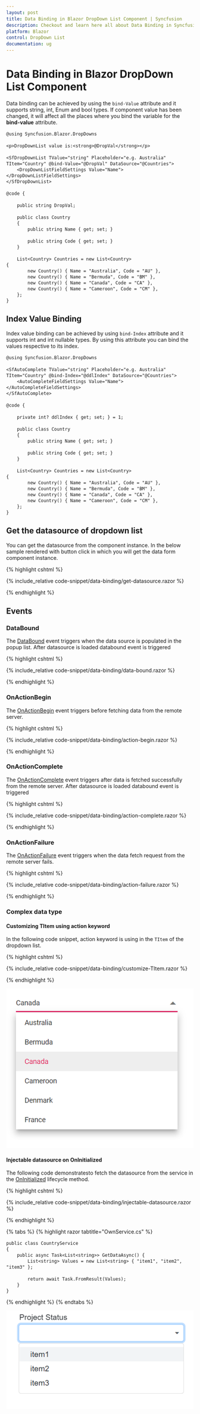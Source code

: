 ```yaml
---
layout: post
title: Data Binding in Blazor DropDown List Component | Syncfusion
description: Checkout and learn here all about Data Binding in Syncfusion Blazor DropDown List component and more.
platform: Blazor
control: DropDown List
documentation: ug
---
```


# Data Binding in Blazor DropDown List Component

Data binding can be achieved by using the `bind-Value` attribute and it supports string, int, Enum and bool types. If component value has been changed, it will affect all the places where you bind the variable for the **bind-value** attribute.

```cshtml
@using Syncfusion.Blazor.DropDowns

<p>DropDownList value is:<strong>@DropVal</strong></p>

<SfDropDownList TValue="string" Placeholder="e.g. Australia" TItem="Country" @bind-Value="@DropVal" DataSource="@Countries">
    <DropDownListFieldSettings Value="Name"></DropDownListFieldSettings>
</SfDropDownList>

@code {

    public string DropVal;

    public class Country
    {
        public string Name { get; set; }

        public string Code { get; set; }
    }

    List<Country> Countries = new List<Country>
{
        new Country() { Name = "Australia", Code = "AU" },
        new Country() { Name = "Bermuda", Code = "BM" },
        new Country() { Name = "Canada", Code = "CA" },
        new Country() { Name = "Cameroon", Code = "CM" },
    };
}
```

## Index Value Binding

Index value binding can be achieved by using `bind-Index` attribute and it supports int and int nullable types. By using this attribute you can bind the values respective to its index.

```cshtml
@using Syncfusion.Blazor.DropDowns

<SfAutoComplete TValue="string" Placeholder="e.g. Australia" TItem="Country" @bind-Index="@ddlIndex" DataSource="@Countries">
    <AutoCompleteFieldSettings Value="Name"></AutoCompleteFieldSettings>
</SfAutoComplete>

@code {

    private int? ddlIndex { get; set; } = 1;

    public class Country
    {
        public string Name { get; set; }

        public string Code { get; set; }
    }

    List<Country> Countries = new List<Country>
{
        new Country() { Name = "Australia", Code = "AU" },
        new Country() { Name = "Bermuda", Code = "BM" },
        new Country() { Name = "Canada", Code = "CA" },
        new Country() { Name = "Cameroon", Code = "CM" },
    };
}
```

## Get the datasource of dropdown list

You can get the datasource from the component instance. In the below sample rendered with button click in which you will get the data form component instance.

{% highlight cshtml %}

{% include_relative code-snippet/data-binding/get-datasource.razor %}

{% endhighlight %}

## Events

### DataBound

The [DataBound](https://help.syncfusion.com/cr/blazor/Syncfusion.Blazor.DropDowns.DropDownListEvents-2.html#Syncfusion_Blazor_DropDowns_DropDownListEvents_2_DataBound) event triggers when the data source is populated in the popup list. After datasource is loaded databound event is triggered

{% highlight cshtml %}

{% include_relative code-snippet/data-binding/data-bound.razor %}

{% endhighlight %}

### OnActionBegin

The [OnActionBegin](https://help.syncfusion.com/cr/blazor/Syncfusion.Blazor.DropDowns.DropDownListEvents-2.html#Syncfusion_Blazor_DropDowns_DropDownListEvents_2_OnActionBegin) event triggers before fetching data from the remote server.

{% highlight cshtml %}

{% include_relative code-snippet/data-binding/action-begin.razor %}

{% endhighlight %}

### OnActionComplete

The [OnActionComplete](https://help.syncfusion.com/cr/blazor/Syncfusion.Blazor.DropDowns.DropDownListEvents-2.html#Syncfusion_Blazor_DropDowns_DropDownListEvents_2_OnActionComplete) event triggers after data is fetched successfully from the remote server. After datasource is loaded databound event is triggered

{% highlight cshtml %}

{% include_relative code-snippet/data-binding/action-complete.razor %}

{% endhighlight %}

### OnActionFailure

The [OnActionFailure](https://help.syncfusion.com/cr/blazor/Syncfusion.Blazor.DropDowns.DropDownListEvents-2.html#Syncfusion_Blazor_DropDowns_DropDownListEvents_2_OnActionFailure) event triggers when the data fetch request from the remote server fails.

{% highlight cshtml %}

{% include_relative code-snippet/data-binding/action-failure.razor %}

{% endhighlight %}


### Complex data type

#### Customizing TItem using action keyword

In the following code snippet, action keyword is using in the `TItem` of the dropdown list.

{% highlight cshtml %}

{% include_relative code-snippet/data-binding/customize-TItem.razor %}

{% endhighlight %}

![Blazor DropdownList with Complex data type of Customizing TItem](./images/data-binding/blazor_dropdown_customize-TItem.png)

#### Injectable datasource on OnInitialized

The following code demonstratesto fetch the datasource from the service in the [OnInitialized]([OnInitializedAsync](https://learn.microsoft.com/en-us/aspnet/core/blazor/components/lifecycle?view=aspnetcore-6.0#component-initialization-oninitializedasync)) lifecycle method.

{% highlight cshtml %}

{% include_relative code-snippet/data-binding/injectable-datasource.razor %}

{% endhighlight %}

{% tabs %}
{% highlight razor tabtitle="OwnService.cs" %}

    public class CountryService
    {
        public async Task<List<string>> GetDataAsync() {
            List<string> Values = new List<string> { "item1", "item2", "item3" };

            return await Task.FromResult(Values);
        }
    }

{% endhighlight %}
{% endtabs %}

![Blazor DropdownList with Complex data type of Customizing TItem](./images/data-binding/blazor_dropdown_injectable-datasource.png)


